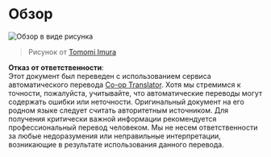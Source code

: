 <!--
CO_OP_TRANSLATOR_METADATA:
{
  "original_hash": "5fef1a0b22498d7188959e2a2cb08af7",
  "translation_date": "2025-08-26T06:34:26+00:00",
  "source_file": "lessons/README.md",
  "language_code": "ru"
}
-->
# Обзор

![Обзор в виде рисунка](../../../translated_images/ai-overview.0857791951d19500d0ef8b803d77110c738dcafc52306e6d68724742cd4af167.ru.png)

> Рисунок от [Tomomi Imura](https://twitter.com/girlie_mac)

**Отказ от ответственности**:  
Этот документ был переведен с использованием сервиса автоматического перевода [Co-op Translator](https://github.com/Azure/co-op-translator). Хотя мы стремимся к точности, пожалуйста, учитывайте, что автоматические переводы могут содержать ошибки или неточности. Оригинальный документ на его родном языке следует считать авторитетным источником. Для получения критически важной информации рекомендуется профессиональный перевод человеком. Мы не несем ответственности за любые недоразумения или неправильные интерпретации, возникающие в результате использования данного перевода.